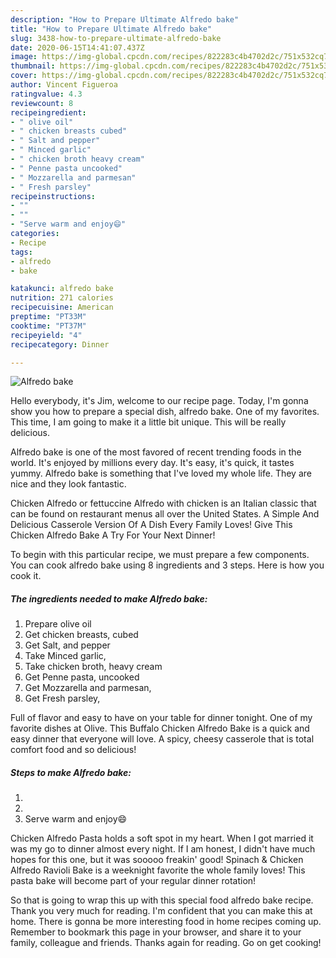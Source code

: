 ```yaml
---
description: "How to Prepare Ultimate Alfredo bake"
title: "How to Prepare Ultimate Alfredo bake"
slug: 3438-how-to-prepare-ultimate-alfredo-bake
date: 2020-06-15T14:41:07.437Z
image: https://img-global.cpcdn.com/recipes/822283c4b4702d2c/751x532cq70/alfredo-bake-recipe-main-photo.jpg
thumbnail: https://img-global.cpcdn.com/recipes/822283c4b4702d2c/751x532cq70/alfredo-bake-recipe-main-photo.jpg
cover: https://img-global.cpcdn.com/recipes/822283c4b4702d2c/751x532cq70/alfredo-bake-recipe-main-photo.jpg
author: Vincent Figueroa
ratingvalue: 4.3
reviewcount: 8
recipeingredient:
- " olive oil"
- " chicken breasts cubed"
- " Salt and pepper"
- " Minced garlic"
- " chicken broth heavy cream"
- " Penne pasta uncooked"
- " Mozzarella and parmesan"
- " Fresh parsley"
recipeinstructions:
- ""
- ""
- "Serve warm and enjoy😄"
categories:
- Recipe
tags:
- alfredo
- bake

katakunci: alfredo bake 
nutrition: 271 calories
recipecuisine: American
preptime: "PT33M"
cooktime: "PT37M"
recipeyield: "4"
recipecategory: Dinner

---
```



![Alfredo bake](https://img-global.cpcdn.com/recipes/822283c4b4702d2c/751x532cq70/alfredo-bake-recipe-main-photo.jpg)

Hello everybody, it's Jim, welcome to our recipe page. Today, I'm gonna show you how to prepare a special dish, alfredo bake. One of my favorites. This time, I am going to make it a little bit unique. This will be really delicious.

Alfredo bake is one of the most favored of recent trending foods in the world. It's enjoyed by millions every day. It's easy, it's quick, it tastes yummy. Alfredo bake is something that I've loved my whole life. They are nice and they look fantastic.

Chicken Alfredo or fettuccine Alfredo with chicken is an Italian classic that can be found on restaurant menus all over the United States. A Simple And Delicious Casserole Version Of A Dish Every Family Loves! Give This Chicken Alfredo Bake A Try For Your Next Dinner!


To begin with this particular recipe, we must prepare a few components. You can cook alfredo bake using 8 ingredients and 3 steps. Here is how you cook it.

<!--inarticleads1-->

##### The ingredients needed to make Alfredo bake:

1. Prepare  olive oil
1. Get  chicken breasts, cubed
1. Get  Salt, and pepper
1. Take  Minced garlic,
1. Take  chicken broth, heavy cream
1. Get  Penne pasta, uncooked
1. Get  Mozzarella and parmesan,
1. Get  Fresh parsley,


Full of flavor and easy to have on your table for dinner tonight. One of my favorite dishes at Olive. This Buffalo Chicken Alfredo Bake is a quick and easy dinner that everyone will love. A spicy, cheesy casserole that is total comfort food and so delicious! 

<!--inarticleads2-->

##### Steps to make Alfredo bake:

1. 
1. 
1. Serve warm and enjoy😄


Chicken Alfredo Pasta holds a soft spot in my heart. When I got married it was my go to dinner almost every night. If I am honest, I didn&#39;t have much hopes for this one, but it was sooooo freakin&#39; good! Spinach &amp; Chicken Alfredo Ravioli Bake is a weeknight favorite the whole family loves! This pasta bake will become part of your regular dinner rotation! 

So that is going to wrap this up with this special food alfredo bake recipe. Thank you very much for reading. I'm confident that you can make this at home. There is gonna be more interesting food in home recipes coming up. Remember to bookmark this page in your browser, and share it to your family, colleague and friends. Thanks again for reading. Go on get cooking!
